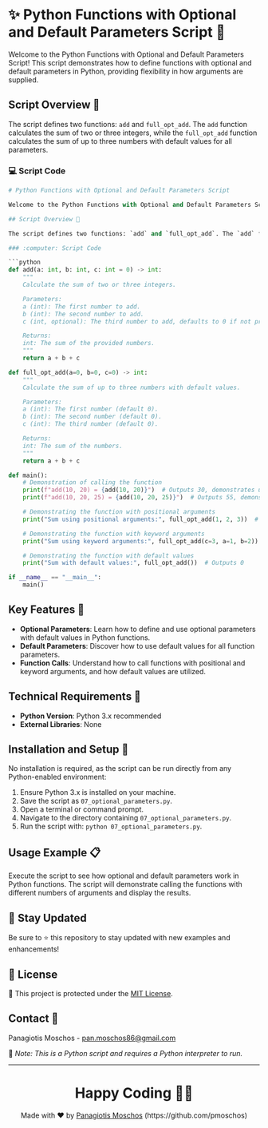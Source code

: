 # ✨ Python Functions with Optional and Default Parameters Script 🔄

Welcome to the Python Functions with Optional and Default Parameters Script! This script demonstrates how to define functions with optional and default parameters in Python, providing flexibility in how arguments are supplied.

## Script Overview 📘

The script defines two functions: `add` and `full_opt_add`. The `add` function calculates the sum of two or three integers, while the `full_opt_add` function calculates the sum of up to three numbers with default values for all parameters.

### :computer: Script Code

```python
# Python Functions with Optional and Default Parameters Script

Welcome to the Python Functions with Optional and Default Parameters Script! This script demonstrates how to define functions with optional and default parameters in Python, providing flexibility in how arguments are supplied.

## Script Overview 📘

The script defines two functions: `add` and `full_opt_add`. The `add` function calculates the sum of two or three integers, while the `full_opt_add` function calculates the sum of up to three numbers with default values for all parameters.

### :computer: Script Code

```python
def add(a: int, b: int, c: int = 0) -> int:
    """
    Calculate the sum of two or three integers.

    Parameters:
    a (int): The first number to add.
    b (int): The second number to add.
    c (int, optional): The third number to add, defaults to 0 if not provided.

    Returns:
    int: The sum of the provided numbers.
    """
    return a + b + c

def full_opt_add(a=0, b=0, c=0) -> int:
    """
    Calculate the sum of up to three numbers with default values.

    Parameters:
    a (int): The first number (default 0).
    b (int): The second number (default 0).
    c (int): The third number (default 0).

    Returns:
    int: The sum of the numbers.
    """
    return a + b + c

def main():
    # Demonstration of calling the function
    print(f"add(10, 20) = {add(10, 20)}")  # Outputs 30, demonstrates using the default for 'c'
    print(f"add(10, 20, 25) = {add(10, 20, 25)}")  # Outputs 55, demonstrates specifying all three parameters

    # Demonstrating the function with positional arguments
    print("Sum using positional arguments:", full_opt_add(1, 2, 3))  # Outputs 6

    # Demonstrating the function with keyword arguments
    print("Sum using keyword arguments:", full_opt_add(c=3, a=1, b=2))  # Outputs 6

    # Demonstrating the function with default values
    print("Sum with default values:", full_opt_add())  # Outputs 0

if __name__ == "__main__":
    main()
```

## Key Features 🌟

- **Optional Parameters**: Learn how to define and use optional parameters with default values in Python functions.
- **Default Parameters**: Discover how to use default values for all function parameters.
- **Function Calls**: Understand how to call functions with positional and keyword arguments, and how default values are utilized.

## Technical Requirements 🔧

- **Python Version**: Python 3.x recommended
- **External Libraries**: None

## Installation and Setup 🚀

No installation is required, as the script can be run directly from any Python-enabled environment:

1. Ensure Python 3.x is installed on your machine.
2. Save the script as `07_optional_parameters.py`.
3. Open a terminal or command prompt.
4. Navigate to the directory containing `07_optional_parameters.py`.
5. Run the script with: `python 07_optional_parameters.py`.

## Usage Example 📋

Execute the script to see how optional and default parameters work in Python functions. The script will demonstrate calling the functions with different numbers of arguments and display the results.

## 📢 Stay Updated

Be sure to ⭐ this repository to stay updated with new examples and enhancements!

## 📄 License
🔐 This project is protected under the [MIT License](https://mit-license.org/).


## Contact 📧
Panagiotis Moschos - pan.moschos86@gmail.com

🔗 *Note: This is a Python script and requires a Python interpreter to run.*

---
<h1 align=center>Happy Coding 👨‍💻 </h1>

<p align="center">
  Made with ❤️ by 
  <a href="https://www.linkedin.com/in/panagiotis-moschos" target="_blank">
  Panagiotis Moschos</a> (https://github.com/pmoschos)
</p>